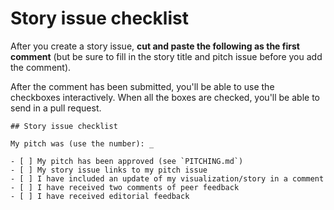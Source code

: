 # Story issue checklist

After you create a story issue, **cut and paste the following as the first comment** (but be sure to fill in the story title and pitch issue before you add the comment).

After the comment has been submitted, you'll be able to use the checkboxes interactively. When all the boxes are checked, you'll be able to send in a pull request.

    ## Story issue checklist
    
    My pitch was (use the number): _
    
    - [ ] My pitch has been approved (see `PITCHING.md`)
    - [ ] My story issue links to my pitch issue
    - [ ] I have included an update of my visualization/story in a comment
    - [ ] I have received two comments of peer feedback
    - [ ] I have received editorial feedback